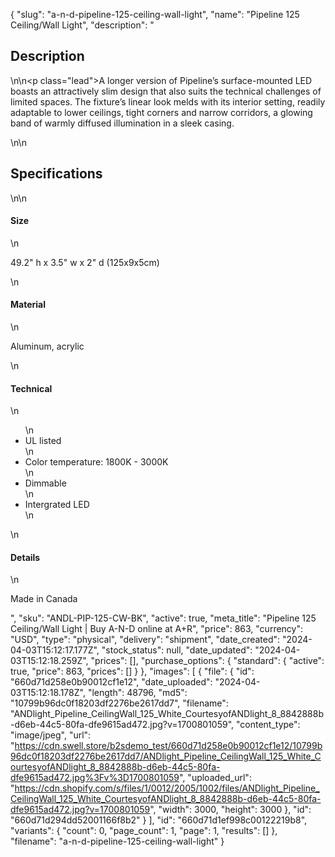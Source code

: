 {
  "slug": "a-n-d-pipeline-125-ceiling-wall-light",
  "name": "Pipeline 125 Ceiling/Wall Light",
  "description": "<h2>Description</h2>\n<!-- split -->\n<p class=\"lead\">A longer version of Pipeline’s surface-mounted LED boasts an attractively slim design that also suits the technical challenges of limited spaces. The fixture’s linear look melds with its interior setting, readily adaptable to lower ceilings, tight corners and narrow corridors, a glowing band of warmly diffused illumination in a sleek casing.</p>\n<!-- split -->\n<h2>Specifications</h2>\n<!-- split -->\n<h4>Size</h4>\n<p>49.2\" h x 3.5\" w x 2\" d (125x9x5cm)</p>\n<h4>Material</h4>\n<p>Aluminum, acrylic</p>\n<h4>Technical</h4>\n<ul>\n<li>UL listed</li>\n<li>Color temperature: 1800K - 3000K</li>\n<li>Dimmable</li>\n<li>Intergrated LED</li>\n</ul>\n<h4>Details</h4>\n<p>Made in Canada</p>",
  "sku": "ANDL-PIP-125-CW-BK",
  "active": true,
  "meta_title": "Pipeline 125 Ceiling/Wall Light | Buy A-N-D online at A+R",
  "price": 863,
  "currency": "USD",
  "type": "physical",
  "delivery": "shipment",
  "date_created": "2024-04-03T15:12:17.177Z",
  "stock_status": null,
  "date_updated": "2024-04-03T15:12:18.259Z",
  "prices": [],
  "purchase_options": {
    "standard": {
      "active": true,
      "price": 863,
      "prices": []
    }
  },
  "images": [
    {
      "file": {
        "id": "660d71d258e0b90012cf1e12",
        "date_uploaded": "2024-04-03T15:12:18.178Z",
        "length": 48796,
        "md5": "10799b96dc0f18203df2276be2617dd7",
        "filename": "ANDlight_Pipeline_CeilingWall_125_White_CourtesyofANDlight_8_8842888b-d6eb-44c5-80fa-dfe9615ad472.jpg?v=1700801059",
        "content_type": "image/jpeg",
        "url": "https://cdn.swell.store/b2sdemo_test/660d71d258e0b90012cf1e12/10799b96dc0f18203df2276be2617dd7/ANDlight_Pipeline_CeilingWall_125_White_CourtesyofANDlight_8_8842888b-d6eb-44c5-80fa-dfe9615ad472.jpg%3Fv%3D1700801059",
        "uploaded_url": "https://cdn.shopify.com/s/files/1/0012/2005/1002/files/ANDlight_Pipeline_CeilingWall_125_White_CourtesyofANDlight_8_8842888b-d6eb-44c5-80fa-dfe9615ad472.jpg?v=1700801059",
        "width": 3000,
        "height": 3000
      },
      "id": "660d71d294dd52001166f8b2"
    }
  ],
  "id": "660d71d1ef998c00122219b8",
  "variants": {
    "count": 0,
    "page_count": 1,
    "page": 1,
    "results": []
  },
  "filename": "a-n-d-pipeline-125-ceiling-wall-light"
}